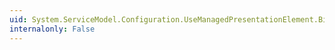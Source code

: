 ```yaml
---
uid: System.ServiceModel.Configuration.UseManagedPresentationElement.BindingElementType
internalonly: False
---
```

